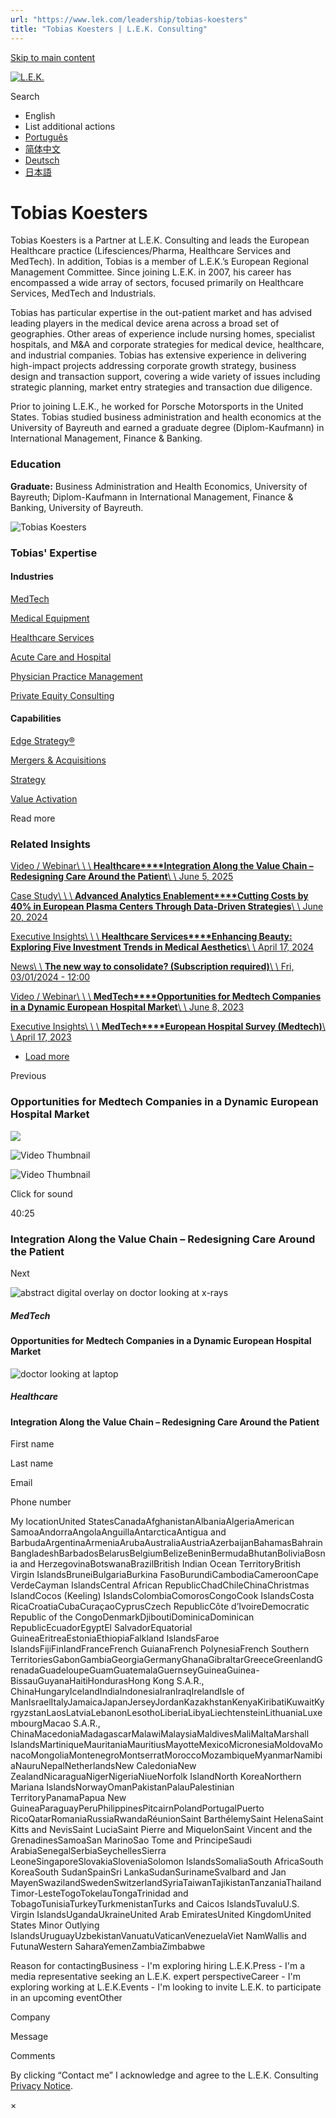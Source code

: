 ```yaml
---
url: "https://www.lek.com/leadership/tobias-koesters"
title: "Tobias Koesters | L.E.K. Consulting"
---
```


[Skip to main content](https://www.lek.com/leadership/tobias-koesters#main-content)

[![L.E.K.](https://www.lek.com/themes/lek/images/new-logo.svg)](https://www.lek.com/ "L.E.K.")

Search

- English
- List additional actions
- [Português](https://www.lek.com/pt-br/lek-brazil)
- [简体中文](https://www.lek.com/zh-hant/lek-china)
- [Deutsch](https://www.lek.com/de/leadership/tobias-koesters)
- [日本語](https://www.lek.com/ja/lek-japan)

# Tobias Koesters

Tobias Koesters is a Partner at L.E.K. Consulting and leads the European Healthcare practice (Lifesciences/Pharma, Healthcare Services and MedTech). In addition, Tobias is a member of L.E.K.’s European Regional Management Committee. Since joining L.E.K. in 2007, his career has encompassed a wide array of sectors, focused primarily on Healthcare Services, MedTech and Industrials.

Tobias has particular expertise in the out-patient market and has advised leading players in the medical device arena across a broad set of geographies. Other areas of experience include nursing homes, specialist hospitals, and M&A and corporate strategies for medical device, healthcare, and industrial companies. Tobias has extensive experience in delivering high-impact projects addressing corporate growth strategy, business design and transaction support, covering a wide variety of issues including strategic planning, market entry strategies and transaction due diligence.

Prior to joining L.E.K., he worked for Porsche Motorsports in the United States. Tobias studied business administration and health economics at the University of Bayreuth and earned a graduate degree (Diplom-Kaufmann) in International Management, Finance & Banking.

### Education

**Graduate:** Business Administration and Health Economics, University of Bayreuth; Diplom-Kaufmann in International Management, Finance & Banking, University of Bayreuth.

![Tobias Koesters](https://www.lek.com/sites/default/files/profile-images/LEK_Leader_Profile_Tobias_Koesters.jpg)

### Tobias' Expertise

#### Industries

[MedTech](https://www.lek.com/industries/medtech)

[Medical Equipment](https://www.lek.com/industries/medtech/medical-equipment)

[Healthcare Services](https://www.lek.com/industries/healthcare-services)

[Acute Care and Hospital](https://www.lek.com/industries/healthcare-services/acute-care-hospital)

[Physician Practice Management](https://www.lek.com/industries/healthcare-services/physician-provider)

[Private Equity Consulting](https://www.lek.com/industries/private-equity-pe)

#### Capabilities

[Edge Strategy®](https://www.lek.com/capabilities/strategy/edge-strategyr)

[Mergers & Acquisitions](https://www.lek.com/capabilities/mergers-acquisitions)

[Strategy](https://www.lek.com/capabilities/strategy)

[Value Activation](https://www.lek.com/capabilities/organizational-strategy/value-activation)

Read more

### Related Insights

[Video / Webinar\\
\\
\\
**Healthcare****Integration Along the Value Chain – Redesigning Care Around the Patient**\\
\\
June 5, 2025](https://www.lek.com/insights/hea/eu/vd/integration-along-value-chain-redesigning-care-around-patient)

[Case Study\\
\\
\\
**Advanced Analytics Enablement****Cutting Costs by 40% in European Plasma Centers Through Data-Driven Strategies**\\
\\
June 20, 2024](https://www.lek.com/insights/all/eu/cs/cutting-costs-40-european-plasma-centers-through-data-driven-strategies)

[Executive Insights\\
\\
\\
**Healthcare Services****Enhancing Beauty: Exploring Five Investment Trends in Medical Aesthetics**\\
\\
April 17, 2024](https://www.lek.com/insights/hea/global/ei/enhancing-beauty-exploring-five-investment-trends-medical-aesthetics)

[News\\
\\
**The new way to consolidate? (Subscription required)**\\
\\
Fri, 03/01/2024 - 12:00](https://www.lek.com/press/new-way-consolidate-subscription-required)

[Video / Webinar\\
\\
\\
**MedTech****Opportunities for Medtech Companies in a Dynamic European Hospital Market**\\
\\
June 8, 2023](https://www.lek.com/insights/hea/eu/vd/opportunities-medtech-companies-dynamic-european-hospital-market)

[Executive Insights\\
\\
\\
**MedTech****European Hospital Survey (Medtech)**\\
\\
April 17, 2023](https://www.lek.com/insights/hea/eu/ei/european-hospital-survey-medtech)

- [Load more](https://www.lek.com/leadership/tobias-koesters?page=1 "Load more items")

Previous

### Opportunities for Medtech Companies in a Dynamic European Hospital Market

![](https://fast.wistia.com/embed/medias/zojvjvfrvl/swatch)

![Video Thumbnail](https://fast.wistia.com/embed/medias/zojvjvfrvl/swatch)

![Video Thumbnail](https://embed-ssl.wistia.com/deliveries/c628b717e71fe1ff3dcd2f12dc6cebc4.webp?image_crop_resized=1280x720)

Click for sound

40:25

### Integration Along the Value Chain – Redesigning Care Around the Patient

Next

![abstract digital overlay on doctor looking at x-rays](https://www.lek.com/sites/default/files/teaser-images/dynamic-european-hospital-teaser.png)

##### MedTech

#### Opportunities for Medtech Companies in a Dynamic European Hospital Market

![doctor looking at laptop](https://www.lek.com/sites/default/files/teaser-images/integration-value-chain-teaser.png)

##### Healthcare

#### Integration Along the Value Chain – Redesigning Care Around the Patient

First name

Last name

Email

Phone number

My locationUnited StatesCanadaAfghanistanAlbaniaAlgeriaAmerican SamoaAndorraAngolaAnguillaAntarcticaAntigua and BarbudaArgentinaArmeniaArubaAustraliaAustriaAzerbaijanBahamasBahrainBangladeshBarbadosBelarusBelgiumBelizeBeninBermudaBhutanBoliviaBosnia and HerzegovinaBotswanaBrazilBritish Indian Ocean TerritoryBritish Virgin IslandsBruneiBulgariaBurkina FasoBurundiCambodiaCameroonCape VerdeCayman IslandsCentral African RepublicChadChileChinaChristmas IslandCocos (Keeling) IslandsColombiaComorosCongoCook IslandsCosta RicaCroatiaCubaCuraçaoCyprusCzech RepublicCôte d’IvoireDemocratic Republic of the CongoDenmarkDjiboutiDominicaDominican RepublicEcuadorEgyptEl SalvadorEquatorial GuineaEritreaEstoniaEthiopiaFalkland IslandsFaroe IslandsFijiFinlandFranceFrench GuianaFrench PolynesiaFrench Southern TerritoriesGabonGambiaGeorgiaGermanyGhanaGibraltarGreeceGreenlandGrenadaGuadeloupeGuamGuatemalaGuernseyGuineaGuinea-BissauGuyanaHaitiHondurasHong Kong S.A.R., ChinaHungaryIcelandIndiaIndonesiaIranIraqIrelandIsle of ManIsraelItalyJamaicaJapanJerseyJordanKazakhstanKenyaKiribatiKuwaitKyrgyzstanLaosLatviaLebanonLesothoLiberiaLibyaLiechtensteinLithuaniaLuxembourgMacao S.A.R., ChinaMacedoniaMadagascarMalawiMalaysiaMaldivesMaliMaltaMarshall IslandsMartiniqueMauritaniaMauritiusMayotteMexicoMicronesiaMoldovaMonacoMongoliaMontenegroMontserratMoroccoMozambiqueMyanmarNamibiaNauruNepalNetherlandsNew CaledoniaNew ZealandNicaraguaNigerNigeriaNiueNorfolk IslandNorth KoreaNorthern Mariana IslandsNorwayOmanPakistanPalauPalestinian TerritoryPanamaPapua New GuineaParaguayPeruPhilippinesPitcairnPolandPortugalPuerto RicoQatarRomaniaRussiaRwandaRéunionSaint BarthélemySaint HelenaSaint Kitts and NevisSaint LuciaSaint Pierre and MiquelonSaint Vincent and the GrenadinesSamoaSan MarinoSao Tome and PrincipeSaudi ArabiaSenegalSerbiaSeychellesSierra LeoneSingaporeSlovakiaSloveniaSolomon IslandsSomaliaSouth AfricaSouth KoreaSouth SudanSpainSri LankaSudanSurinameSvalbard and Jan MayenSwazilandSwedenSwitzerlandSyriaTaiwanTajikistanTanzaniaThailandTimor-LesteTogoTokelauTongaTrinidad and TobagoTunisiaTurkeyTurkmenistanTurks and Caicos IslandsTuvaluU.S. Virgin IslandsUgandaUkraineUnited Arab EmiratesUnited KingdomUnited States Minor Outlying IslandsUruguayUzbekistanVanuatuVaticanVenezuelaViet NamWallis and FutunaWestern SaharaYemenZambiaZimbabwe

Reason for contactingBusiness - I'm exploring hiring L.E.K.Press - I'm a media representative seeking an L.E.K. expert perspectiveCareer - I'm exploring working at L.E.K.Events - I'm looking to invite L.E.K. to participate in an upcoming eventOther

Company

Message

Comments

By clicking “Contact me” I acknowledge and agree to the L.E.K. Consulting [Privacy Notice](https://www.lek.com/lek-consulting-privacy-policy).

×